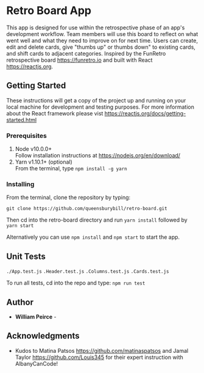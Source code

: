 # Retro Board App

This app is designed for use within the retrospective phase of an app's development workflow. Team members will use this board to reflect on what went well and what they need to improve on for next time. Users can create, edit and delete cards, give "thumbs up" or thumbs down" to existing cards, and shift cards to adjacent categories. Inspired by the FunRetro retrospective board https://funretro.io and built with React https://reactjs.org.

## Getting Started

These instructions will get a copy of the project up and running on your local machine for development and testing purposes. For more information about the React framework please vist https://reactjs.org/docs/getting-started.html

### Prerequisites

1. Node v10.0.0+  
    Follow installation instructions at https://nodejs.org/en/download/
2. Yarn v1.10.1+ (optional)  
    From the terminal, type `npm install -g yarn`

### Installing

From the terminal, clone the repository by typing: 
```
git clone https://github.com/queensburybill/retro-board.git
``` 
Then cd into the retro-board directory and run `yarn install` followed by `yarn start`

Alternatively you can use `npm install` and `npm start` to start the app.

## Unit Tests

`./App.test.js` `.Header.test.js` `.Columns.test.js` `.Cards.test.js` 

To run all tests, cd into the repo and type:
`npm run test`

## Author

* **William Peirce** - 

## Acknowledgments

* Kudos to Matina Patsos https://github.com/matinaspatsos and Jamal Taylor https://github.com/Louis345 for their expert instruction with AlbanyCanCode!